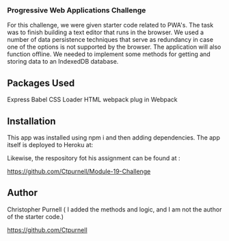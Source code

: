 ### Progressive Web Applications Challenge


For this challenge, we were given starter code related to PWA's. The task was to finish building a text editor that runs in the browser. We used a number of data persistence techniques that serve as redundancy in case one of the options is not supported by the browser. The application will also function offline. We needed to implement some methods for getting and storing data to an IndexedDB database. 


## Packages Used

Express 
Babel
CSS Loader
HTML webpack plug in
Webpack

## Installation 

This app was installed using npm i and then adding dependencies. The app itself is deployed to Heroku at:




Likewise, the respository fot his assignment can be found at :

https://github.com/Ctpurnell/Module-19-Challenge



## Author

Christopher Purnell
( I added the methods and logic, and I am not the author of the starter code.)

https://github.com/Ctpurnell








